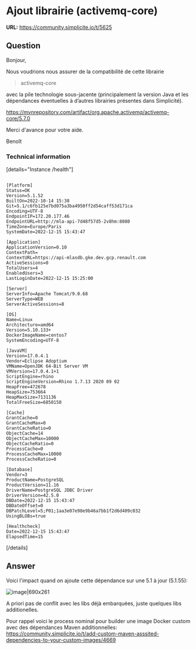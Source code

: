 # Ajout librairie (activemq-core)

**URL:** https://community.simplicite.io/t/5625

## Question
Bonjour,

Nous voudrions nous assurer de la compatibilité de cette librairie

> activemq-core

avec la pile technologie sous-jacente (principalement la version Java et les dépendances éventuelles à d’autres librairies présentes dans Simplicité).

https://mvnrepository.com/artifact/org.apache.activemq/activemq-core/5.7.0

Merci d'avance pour votre aide.

Benoît

### Technical information

[details="Instance /health"]
```text

[Platform]
Status=OK
Version=5.1.52
BuiltOn=2022-10-14 15:38
Git=5.1/c6fb125e7bd075a3ba4950ff2d54caff53d171ca
Encoding=UTF-8
EndpointIP=172.20.177.46
EndpointURL=http://mla-api-7d48f57d5-2v8hm:8080
TimeZone=Europe/Paris
SystemDate=2022-12-15 15:43:47

[Application]
ApplicationVersion=0.10
ContextPath=
ContextURL=https://api-mlasdb.gke.dev.gcp.renault.com
ActiveSessions=0
TotalUsers=4
EnabledUsers=3
LastLoginDate=2022-12-15 15:25:00

[Server]
ServerInfo=Apache Tomcat/9.0.68
ServerType=WEB
ServerActiveSessions=8

[OS]
Name=Linux
Architecture=amd64
Version=5.10.133+
DockerImageName=centos7
SystemEncoding=UTF-8

[JavaVM]
Version=17.0.4.1
Vendor=Eclipse Adoptium
VMName=OpenJDK 64-Bit Server VM
VMVersion=17.0.4.1+1
ScriptEngine=rhino
ScriptEngineVersion=Rhino 1.7.13 2020 09 02
HeapFree=472678
HeapSize=753664
HeapMaxSize=7131136
TotalFreeSize=6850150

[Cache]
GrantCache=0
GrantCacheMax=0
GrantCacheRatio=0
ObjectCache=14
ObjectCacheMax=10000
ObjectCacheRatio=0
ProcessCache=0
ProcessCacheMax=10000
ProcessCacheRatio=0

[Database]
Vendor=3
ProductName=PostgreSQL
ProductVersion=11.16
DriverName=PostgreSQL JDBC Driver
DriverVersion=42.5.0
DBDate=2022-12-15 15:43:47
DBDateOffset=0
DBPatchLevel=5;P01;1aa3e07e98e9b46a7bb1f2d6d409c032
UsingBLOBs=true

[Healthcheck]
Date=2022-12-15 15:43:47
ElapsedTime=15

```
[/details]

## Answer
Voici l'impact quand on ajoute cette dépendance sur une 5.1 à jour (5.1.55):

![image|690x261](upload://79t3r0Yal1qXGlDhzyBrXLP1BsL.png)

A priori pas de conflit avec les libs déjà embarquées, juste quelques libs additionelles.

Pour rappel voici le process nominal pour builder une image Docker custom avec des dépendances Maven additionnelles: https://community.simplicite.io/t/add-custom-maven-asssited-dependencies-to-your-custom-images/4669
